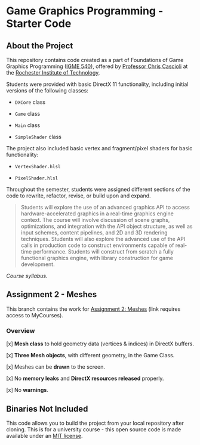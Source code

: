 # Game Graphics Programming - Starter Code #

## About the Project ##

This repository contains code created as a part of Foundations of Game Graphics Programming ([IGME 540](https://www.rit.edu/gccis/igm/)), offered by [Professor Chris Cascioli](https://www.rit.edu/gccis/igm/christopher-cascioli) at the [Rochester Institute of Technology](https://www.rit.edu).

Students were provided with basic DirectX 11 functionality, including initial versions of the following classes:

- `DXCore` class

- `Game` class

- `Main` class

- `SimpleShader` class

The project also included basic vertex and fragment/pixel shaders for basic functionality:

- `VertexShader.hlsl`

- `PixelShader.hlsl`

Throughout the semester, students were assigned different sections of the code to rewrite, refactor, revise, or build upon and expand.

> Students will explore the use of an advanced graphics API to access hardware-accelerated graphics in a real-time graphics engine context.  The course will involve discussion of scene graphs, optimizations, and integration with the API object structure, as well as input schemes, content pipelines, and 2D and 3D rendering techniques.  Students will also explore the advanced use of the API calls in production code to construct environments capable of real-time performance.  Students will construct from scratch a fully functional graphics engine, with library construction for game development.

*Course syllabus.*

## Assignment 2 - Meshes ##

This branch contains the work for [Assignment 2: Meshes](https://mycourses.rit.edu/d2l/le/content/736702/viewContent/5582570/View) (link requires access to MyCourses).

### Overview ###

[x] **Mesh class** to hold geometry data (vertices & indices) in DirectX buffers.

[x] **Three Mesh objects**, with different geometry, in the Game Class.

[x] Meshes can be **drawn** to the screen.

[x] No **memory leaks** and **DirectX resources released** properly.

[x] No **warnings**.

## Binaries Not Included ##

This code allows you to build the project from your local repository after cloning. This is for a university course - this open source code is made available under an [MIT license](LICENSE).